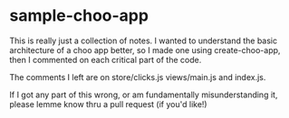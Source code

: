 # sample-choo-app

This is really just a collection of notes.  I wanted to understand the basic architecture of a choo app better,
so I made one using create-choo-app, then I commented on each critical part of the code.

The comments I left are on store/clicks.js views/main.js and index.js.

If I got any part of this wrong, or am fundamentally misunderstanding it, please lemme know thru a pull request (if you'd like!)
